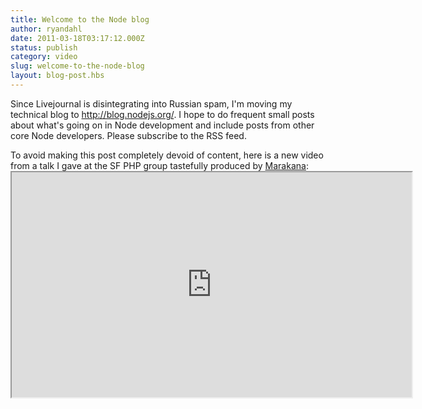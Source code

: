 ```yaml
---
title: Welcome to the Node blog
author: ryandahl
date: 2011-03-18T03:17:12.000Z
status: publish
category: video
slug: welcome-to-the-node-blog
layout: blog-post.hbs
---
```


Since Livejournal is disintegrating into Russian spam, I'm moving my technical blog to <http://blog.nodejs.org/>. I hope to do frequent small posts about what's going on in Node development and include posts from other core Node developers. Please subscribe to the RSS feed.

To avoid making this post completely devoid of content, here is a new video from a talk I gave at the SF PHP group tastefully produced by [Marakana](http://marakana.com/forums/java/general/278.html): <iframe width="640" height="360" src="https://www.youtube.com/embed/jo_B4LTHi3I" allowfullscreen mark="crwd-mark"></iframe>
